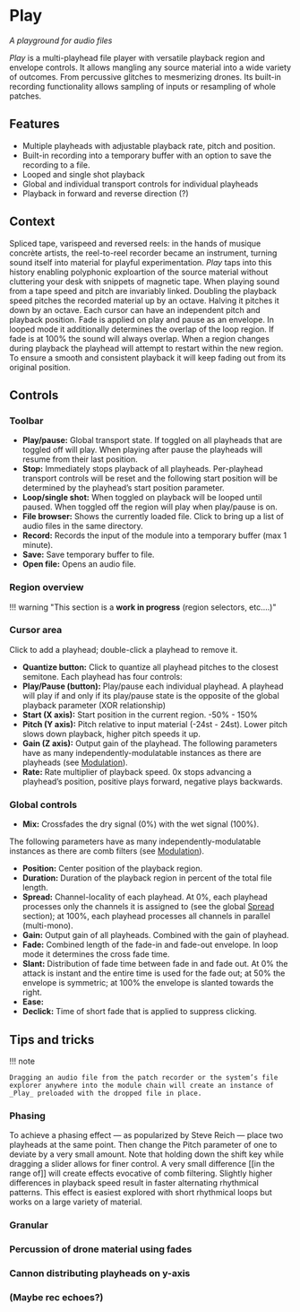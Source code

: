# Play

_A playground for audio files_

_Play_ is a multi-playhead file player with versatile playback region and envelope controls. It allows mangling any source material into a wide variety of outcomes. From percussive glitches to mesmerizing drones. Its built-in recording functionality allows sampling of inputs or resampling of whole patches.

## Features

- Multiple playheads with adjustable playback rate, pitch and position.
- Built-in recording into a temporary buffer with an option to save the recording to a file.
- Looped and single shot playback
- Global and individual transport controls for individual playheads
- Playback in forward and reverse direction (?)

## Context

Spliced tape, varispeed and reversed reels: in the hands of musique concrète artists, the reel-to-reel recorder became an instrument, turning sound itself into material for playful experimentation.
_Play_ taps into this history enabling polyphonic exploartion of the source material without cluttering your desk with snippets of magnetic tape.
When playing sound from a tape speed and pitch are invariably linked. Doubling the playback speed pitches the recorded material up by an octave. Halving it pitches it down by an octave.
Each cursor can have an independent pitch and playback position. Fade is applied on play and pause as an envelope. In looped mode it additionally determines the overlap of the loop region. If fade is at 100% the sound will always overlap. When a region changes during playback the playhead will attempt to restart within the new region. To ensure a smooth and consistent playback it will keep fading out from its original position.

## Controls

### Toolbar

- **Play/pause:** Global transport state. If toggled on all playheads that are toggled off will play. When playing after pause the playheads will resume from their last position.
- **Stop:** Immediately stops playback of all playheads. Per-playhead transport controls will be reset and the following start position will be determined by the playhead’s start position parameter.
- **Loop/single shot:** When toggled on playback will be looped until paused. When toggled off the region will play when play/pause is on.
- **File browser:** Shows the currently loaded file. Click to bring up a list of audio files in the same directory.
- **Record:** Records the input of the module into a temporary buffer (max 1 minute).
- **Save:** Save temporary buffer to file.
- **Open file:** Opens an audio file.

### Region overview

!!! warning "This section is a **work in progress** (region selectors, etc….)"

### Cursor area
Click to add a playhead; double-click a playhead to remove it.

-	**Quantize button:** Click to quantize all playhead pitches to the closest semitone.
Each playhead has four controls:
- **Play/Pause (button):** Play/pause each individual playhead. A playhead will play if and only if its play/pause state is the opposite of the global playback parameter (XOR relationship)
- **Start (X axis):** Start position in the current region. -50% - 150%
- **Pitch (Y axis):** Pitch relative to input material (-24st - 24st). Lower pitch slows down playback, higher pitch speeds it up.
- **Gain (Z axis):** Output gain of the playhead.
The following parameters have as many independently-modulatable instances as there are playheads (see [Modulation](../atelier/modulation.md)).
- **Rate:** Rate multiplier of playback speed. 0x stops advancing a playhead’s position, positive plays forward, negative plays backwards.

### Global controls

- **Mix:** Crossfades the dry signal (0%) with the wet signal (100%).

The following parameters have as many independently-modulatable instances as there are comb filters (see [Modulation](../atelier/modulation.md)).

- **Position:** Center position of the playback region.
- **Duration:** Duration of the playback region in percent of the total file length.
- **Spread:** Channel-locality of each playhead. At 0%, each playhead processes only the channels it is assigned to (see the global [Spread](../atelier/multichannel.md#spread) section); at 100%, each playhead processes all channels in parallel (multi-mono).
- **Gain:** Output gain of all playheads. Combined with the gain of playhead.
- **Fade:** Combined length of the fade-in and fade-out envelope. In loop mode it determines the cross fade time.
- **Slant:** Distribution of fade time between fade in and fade out. At 0% the attack is instant and the entire time is used for the fade out; at 50% the envelope is symmetric; at 100% the envelope is slanted towards the right.
- **Ease:**
- **Declick:** Time of short fade that is applied to suppress clicking.

## Tips and tricks

!!! note

    Dragging an audio file from the patch recorder or the system’s file explorer anywhere into the module chain will create an instance of _Play_ preloaded with the dropped file in place.

### Phasing
To achieve a phasing effect — as popularized by Steve Reich — place two playheads at the same point. Then change the Pitch parameter of one to deviate by a very small amount. Note that holding down the shift key while dragging a slider allows for finer control. A very small difference [[in the range of]] will create effects evocative of comb filtering. Slightly higher differences in playback speed result in faster alternating rhythmical patterns. This effect is easiest explored with short rhythmical loops but works on a large variety of material.

### Granular
### Percussion of drone material using fades
### Cannon distributing playheads on y-axis
### (Maybe rec echoes?)
